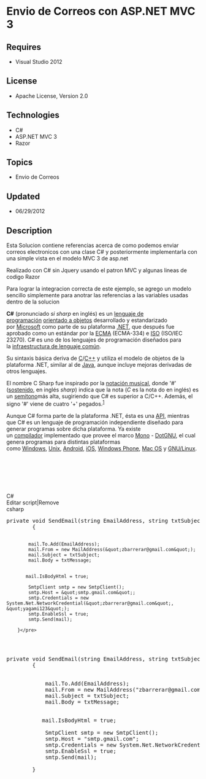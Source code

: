 # Envio de Correos con ASP.NET MVC 3
## Requires
- Visual Studio 2012
## License
- Apache License, Version 2.0
## Technologies
- C#
- ASP.NET MVC 3
- Razor
## Topics
- Envio de Correos
## Updated
- 06/29/2012
## Description

<p>Esta Solucion contiene referencias acerca de como podemos enviar correos electronicos con una clase C# y posteriormente implementarla con una simple vista en el modelo MVC 3 de asp.net</p>
<p>Realizado con C# sin Jquery usando el patron MVC y algunas lineas de codigo Razor&nbsp;</p>
<p>Para lograr la integracion correcta de este ejemplo, se agrego un modelo sencillo simplemente para anotrar las referencias a las variables usadas dentro de la solucion</p>
<p><strong>C#</strong>&nbsp;(pronunciado&nbsp;<em>si sharp</em>&nbsp;en ingl&eacute;s) es un&nbsp;<a title="Lenguaje de programación" href="http://es.wikipedia.org/wiki/Lenguaje_de_programaci%C3%B3n">lenguaje de programaci&oacute;n</a>&nbsp;<a title="Programación orientada a objetos" href="http://es.wikipedia.org/wiki/Programaci%C3%B3n_orientada_a_objetos">orientado
 a objetos</a>&nbsp;desarrollado y estandarizado por&nbsp;<a title="Microsoft" href="http://es.wikipedia.org/wiki/Microsoft">Microsoft</a>&nbsp;como parte de su plataforma&nbsp;<a title="Microsoft .NET" href="http://es.wikipedia.org/wiki/Microsoft_.NET">.NET</a>,
 que despu&eacute;s fue aprobado como un est&aacute;ndar por la&nbsp;<a title="Ecma International" href="http://es.wikipedia.org/wiki/Ecma_International">ECMA</a>&nbsp;(ECMA-334) e&nbsp;<a class="mw-redirect" title="Organización Internacional para la Estandarización" href="http://es.wikipedia.org/wiki/Organizaci%C3%B3n_Internacional_para_la_Estandarizaci%C3%B3n">ISO</a>&nbsp;(ISO/IEC
 23270). C# es uno de los lenguajes de programaci&oacute;n dise&ntilde;ados para la&nbsp;<a title="Infraestructura de lenguaje común" href="http://es.wikipedia.org/wiki/Infraestructura_de_lenguaje_com%C3%BAn">infraestructura de lenguaje com&uacute;n</a>.</p>
<p>Su sintaxis b&aacute;sica deriva de&nbsp;<a title="C (lenguaje de programación)" href="http://es.wikipedia.org/wiki/C_(lenguaje_de_programaci%C3%B3n)">C</a>/<a title="C&#43;&#43;" href="http://es.wikipedia.org/wiki/C%2B%2B">C&#43;&#43;</a>&nbsp;y utiliza el modelo de objetos
 de la plataforma .NET, similar al de&nbsp;<a title="Java (lenguaje de programación)" href="http://es.wikipedia.org/wiki/Java_(lenguaje_de_programaci%C3%B3n)">Java</a>, aunque incluye mejoras derivadas de otros lenguajes.</p>
<p>El nombre C Sharp fue inspirado por la&nbsp;<a title="Notación musical" href="http://es.wikipedia.org/wiki/Notaci%C3%B3n_musical">notaci&oacute;n musical</a>, donde '#' (<a title="Sostenido" href="http://es.wikipedia.org/wiki/Sostenido">sostenido</a>, en
 ingl&eacute;s&nbsp;<em>sharp</em>) indica que la nota (<em>C</em>&nbsp;es la nota do en ingl&eacute;s) es un&nbsp;<a title="Semitono" href="http://es.wikipedia.org/wiki/Semitono">semitono</a>m&aacute;s alta, sugiriendo que C# es superior a C/C&#43;&#43;. Adem&aacute;s,
 el signo '#' viene de cuatro '&#43;' pegados.<sup id="cite_ref-0" class="reference"><a href="http://es.wikipedia.org/wiki/C_Sharp#cite_note-0">1</a></sup></p>
<p>Aunque C# forma parte de la plataforma .NET, &eacute;sta es una&nbsp;<a title="Interfaz de programación de aplicaciones" href="http://es.wikipedia.org/wiki/Interfaz_de_programaci%C3%B3n_de_aplicaciones">API</a>, mientras que C# es un lenguaje de programaci&oacute;n
 independiente dise&ntilde;ado para generar programas sobre dicha plataforma. Ya existe un&nbsp;<a title="Compilador" href="http://es.wikipedia.org/wiki/Compilador">compilador</a>&nbsp;implementado que provee el marco&nbsp;<a title="Proyecto Mono" href="http://es.wikipedia.org/wiki/Proyecto_Mono">Mono</a>&nbsp;-&nbsp;<a title="DotGNU" href="http://es.wikipedia.org/wiki/DotGNU">DotGNU</a>,
 el cual genera programas para distintas plataformas como&nbsp;<a title="Microsoft Windows" href="http://es.wikipedia.org/wiki/Microsoft_Windows">Windows</a>,&nbsp;<a title="Unix" href="http://es.wikipedia.org/wiki/Unix">Unix</a>,&nbsp;<a title="Android" href="http://es.wikipedia.org/wiki/Android">Android</a>,&nbsp;<a title="IOS" href="http://es.wikipedia.org/wiki/IOS">iOS</a>,&nbsp;<a title="Windows Phone" href="http://es.wikipedia.org/wiki/Windows_Phone">Windows
 Phone</a>,&nbsp;<a title="Mac OS" href="http://es.wikipedia.org/wiki/Mac_OS">Mac OS</a>&nbsp;y&nbsp;<a title="GNU/Linux" href="http://es.wikipedia.org/wiki/GNU/Linux">GNU/Linux</a>.</p>
<p><span><br>
</span></p>
<p>&nbsp;</p>
<p>&nbsp;</p>
<div class="scriptcode">
<div class="pluginEditHolder" pluginCommand="mceScriptCode">
<div class="title"><span>C#</span></div>
<div class="pluginLinkHolder"><span class="pluginEditHolderLink">Editar script</span>|<span class="pluginRemoveHolderLink">Remove</span></div>
<span class="hidden">csharp</span>
<pre class="hidden">private void SendEmail(string EmailAddress, string txtSubject, string txtMessage)
        {


            mail.To.Add(EmailAddress);
            mail.From = new MailAddress(&quot;zbarrerar@gmail.com&quot;);
            mail.Subject = txtSubject;
            mail.Body = txtMessage;


           mail.IsBodyHtml = true;
          
            SmtpClient smtp = new SmtpClient();
            smtp.Host = &quot;smtp.gmail.com&quot;;
            smtp.Credentials = new System.Net.NetworkCredential(&quot;zbarrerar@gmail.com&quot;, &quot;yagami123&quot;);
            smtp.EnableSsl = true;
            smtp.Send(mail);

        }</pre>
<div class="preview">
<pre class="csharp"><span class="cs__keyword">private</span>&nbsp;<span class="cs__keyword">void</span>&nbsp;SendEmail(<span class="cs__keyword">string</span>&nbsp;EmailAddress,&nbsp;<span class="cs__keyword">string</span>&nbsp;txtSubject,&nbsp;<span class="cs__keyword">string</span>&nbsp;txtMessage)&nbsp;
&nbsp;&nbsp;&nbsp;&nbsp;&nbsp;&nbsp;&nbsp;&nbsp;{&nbsp;
&nbsp;
&nbsp;
&nbsp;&nbsp;&nbsp;&nbsp;&nbsp;&nbsp;&nbsp;&nbsp;&nbsp;&nbsp;&nbsp;&nbsp;mail.To.Add(EmailAddress);&nbsp;
&nbsp;&nbsp;&nbsp;&nbsp;&nbsp;&nbsp;&nbsp;&nbsp;&nbsp;&nbsp;&nbsp;&nbsp;mail.From&nbsp;=&nbsp;<span class="cs__keyword">new</span>&nbsp;MailAddress(<span class="cs__string">&quot;zbarrerar@gmail.com&quot;</span>);&nbsp;
&nbsp;&nbsp;&nbsp;&nbsp;&nbsp;&nbsp;&nbsp;&nbsp;&nbsp;&nbsp;&nbsp;&nbsp;mail.Subject&nbsp;=&nbsp;txtSubject;&nbsp;
&nbsp;&nbsp;&nbsp;&nbsp;&nbsp;&nbsp;&nbsp;&nbsp;&nbsp;&nbsp;&nbsp;&nbsp;mail.Body&nbsp;=&nbsp;txtMessage;&nbsp;
&nbsp;
&nbsp;
&nbsp;&nbsp;&nbsp;&nbsp;&nbsp;&nbsp;&nbsp;&nbsp;&nbsp;&nbsp;&nbsp;mail.IsBodyHtml&nbsp;=&nbsp;<span class="cs__keyword">true</span>;&nbsp;
&nbsp;&nbsp;&nbsp;&nbsp;&nbsp;&nbsp;&nbsp;&nbsp;&nbsp;&nbsp;&nbsp;
&nbsp;&nbsp;&nbsp;&nbsp;&nbsp;&nbsp;&nbsp;&nbsp;&nbsp;&nbsp;&nbsp;&nbsp;SmtpClient&nbsp;smtp&nbsp;=&nbsp;<span class="cs__keyword">new</span>&nbsp;SmtpClient();&nbsp;
&nbsp;&nbsp;&nbsp;&nbsp;&nbsp;&nbsp;&nbsp;&nbsp;&nbsp;&nbsp;&nbsp;&nbsp;smtp.Host&nbsp;=&nbsp;<span class="cs__string">&quot;smtp.gmail.com&quot;</span>;&nbsp;
&nbsp;&nbsp;&nbsp;&nbsp;&nbsp;&nbsp;&nbsp;&nbsp;&nbsp;&nbsp;&nbsp;&nbsp;smtp.Credentials&nbsp;=&nbsp;<span class="cs__keyword">new</span>&nbsp;System.Net.NetworkCredential(<span class="cs__string">&quot;zbarrerar@gmail.com&quot;</span>,&nbsp;<span class="cs__string">&quot;yagami123&quot;</span>);&nbsp;
&nbsp;&nbsp;&nbsp;&nbsp;&nbsp;&nbsp;&nbsp;&nbsp;&nbsp;&nbsp;&nbsp;&nbsp;smtp.EnableSsl&nbsp;=&nbsp;<span class="cs__keyword">true</span>;&nbsp;
&nbsp;&nbsp;&nbsp;&nbsp;&nbsp;&nbsp;&nbsp;&nbsp;&nbsp;&nbsp;&nbsp;&nbsp;smtp.Send(mail);&nbsp;
&nbsp;
&nbsp;&nbsp;&nbsp;&nbsp;&nbsp;&nbsp;&nbsp;&nbsp;}</pre>
</div>
</div>
</div>
<div class="endscriptcode">&nbsp;</div>
